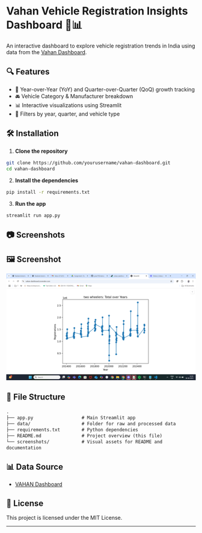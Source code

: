 # Vahan Vehicle Registration Insights Dashboard 🚗📊

An interactive dashboard to explore vehicle registration trends in India using data from the [Vahan Dashboard](https://vahan.parivahan.gov.in/).

## 🔍 Features

- 📅 Year-over-Year (YoY) and Quarter-over-Quarter (QoQ) growth tracking
- 🚘 Vehicle Category & Manufacturer breakdown
- 📊 Interactive visualizations using Streamlit
- 🔎 Filters by year, quarter, and vehicle type

## 🛠️ Installation

1. **Clone the repository**
```bash
git clone https://github.com/yourusername/vahan-dashboard.git
cd vahan-dashboard
```

2. **Install the dependencies**
```bash
pip install -r requirements.txt
```

3. **Run the app**
```bash
streamlit run app.py
```

## 📷 Screenshots

## 🖼️ Screenshot

![Dashboard Screenshot](Screenshot%20(63).png)


## 📁 File Structure

```
.
├── app.py                  # Main Streamlit app
├── data/                   # Folder for raw and processed data
├── requirements.txt        # Python dependencies
├── README.md               # Project overview (this file)
└── screenshots/            # Visual assets for README and documentation
```

## 📊 Data Source

- [VAHAN Dashboard](https://vahan.parivahan.gov.in/)

## 📜 License

This project is licensed under the MIT License.

---
